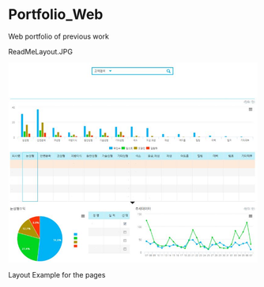 # Portfolio_Web
Web portfolio of previous work

ReadMeLayout.JPG

![Layout Example](https://raw.githubusercontent.com/DanbiSeo0105/Portfolio_Web/master/Content/ReadMeLayout.JPG)

Layout Example for the pages
